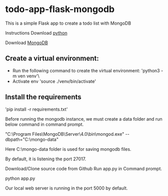 # todo-app-flask-mongodb
This is a simple Flask app to create a todo list with MongoDB

Instructions
Download [python](https://www.python.org/downloads/)

Download [MongoDB](https://www.mongodb.com/download-center#community)


## Create a virtual environment:

- Run the following command to create the virtual environment:
'python3 -m ven venv'\
- Activate env 
'source ./venv/bin/activate'

## Install the requirements

'pip install -r requirements.txt'


Before running the mongodb instance, we must create a data folder and run below command in command prompt.

"C:\Program Files\MongoDB\Server\4.0\bin\mongod.exe" --dbpath="C:\mongo-data"

Here C:\mongo-data folder is used for saving mongodb files.

By default, it is listening the port 27017.

Download/Clone source code from Github
Run app.py in Command prompt.

python app.py

Our local web server is running in the port 5000 by default.

